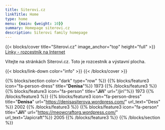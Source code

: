 ```yaml
---
title: Siterovi.cz
linkTitle: Home
type: home
menu: {main: {weight: 10}}
summary: Homepage siterovi.cz
description: Siterovi family homepage
---
```


{{< blocks/cover title="Siterovi.cz" image_anchor="top" height="full" >}}
<a class="btn btn-lg btn-primary mb-3" href="https://helpdesk.zcu.cz/wiki/Public:Sitera/Linky">
  Linky - rozcestník na Internet
</a>
<p class="lead mt-3 mb-3">Vítejte na stránkách Siterovi.cz. Toto je rozcestník a výstavní plocha.</p>
{{< blocks/link-down color="info" >}}
{{< /blocks/cover >}}


{{% blocks/section color="dark" type="row" %}}
{{% blocks/feature3 icon="fa-person-dress" title="**Denisa**"%}}
1973
{{% /blocks/feature3 %}}
{{% blocks/feature3 icon="fa-person" title="**Jiří**" url="/jiri"%}}
1973
{{% /blocks/feature3 %}}
{{% blocks/feature3 icon="fa-person-dress" title="**Denisa**" url="https://denisasiterova.wordpress.com/" url_text="Dess" %}}
2002
{{% /blocks/feature3 %}}
{{% blocks/feature3 icon="fa-person" title="**Jiří**" url="https://meowcraftorg.wordpress.com/" url_text="Japicraft"%}}
2005
{{% /blocks/feature3 %}}
{{% /blocks/section %}}
